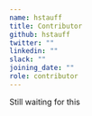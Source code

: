 ```yaml
---
name: hstauff
title: Contributor
github: hstauff
twitter: ""
linkedin: ""
slack: ""
joining_date: ""
role: contributor
---
```


Still waiting for this
